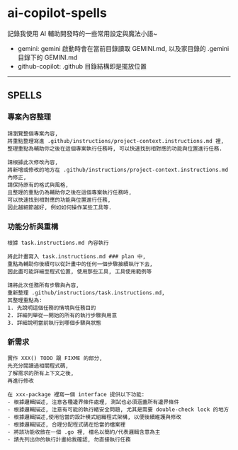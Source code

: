 # ai-copilot-spells

記錄我使用 AI 輔助開發時的一些常用設定與魔法小語~

- gemini: gemini 啟動時會在當前目錄讀取 GEMINI.md, 以及家目錄的 .gemini 目錄下的 GEMINI.md
- github-copilot: .github 目錄結構即是擺放位置

---

## SPELLS

### 專案內容整理

```
請瀏覽整個專案內容,
將重點整理寫進 .github/instructions/project-context.instructions.md 裡,
整理重點為輔助你之後在這個專案執行任務時, 可以快速找到相對應的功能與位置進行任務.
```

```
請根據此次修改內容,
將新增或修改的地方在 .github/instructions/project-context.instructions.md 內修正,
請保持原有的格式與風格,
且整理的重點仍為輔助你之後在這個專案執行任務時,
可以快速找到相對應的功能與位置進行任務,
因此越細節越好, 例如如何操作某些工具等.
```

### 功能分析與重構

```
根據 task.instructions.md 內容執行
```

```
將此計畫寫入 task.instructions.md ### plan 中,
重點為輔助你後續可以從計畫中的任何一個步驟接續執行下去,
因此盡可能詳細至程式位置, 使用那些工具, 工具使用範例等
```

```
請將此次任務所有步驟與內容,
重新整理 .github/instructions/task.instructions.md,
其整理重點為:
1. 先說明這個任務的情境與任務目的
2. 詳細列舉從一開始的所有的執行步驟與用意
3. 詳細說明當前執行到哪個步驟與狀態
```

### 新需求

```
實作 XXX() TODO 跟 FIXME 的部分,
先充分閱讀過相關程式碼,
了解需求的所有上下文之後,
再進行修改
```

```
在 xxx-package 裡寫一個 interface 提供以下功能:
- 根據邏輯描述, 注意各種邊界條件處理, 測試也必須涵蓋所有邊界條件
- 根據邏輯描述, 注意有可能的執行緒安全問題, 尤其是需要 double-check lock 的地方
- 根據邏輯描述,使用恰當的設計模式組織程式架構, 以便後續維護與修改
- 根據邏輯描述, 合理分配程式碼在恰當的檔案裡
- 將該功能收斂在一個 .go 裡, 檔名以簡約/代表邏輯含意為主
- 請先列出你的執行計畫給我確認, 勿直接執行任務
```
